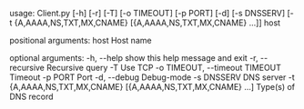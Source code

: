 usage: Client.py [-h] [-r] [-T] [-o TIMEOUT] [-p PORT] [-d] [-s DNSSERV]
                 [-t {A,AAAA,NS,TXT,MX,CNAME} [{A,AAAA,NS,TXT,MX,CNAME} ...]]
                 host

positional arguments:
  host                  Host name

optional arguments:
  -h, --help            show this help message and exit
  -r, --recursive       Recursive query
  -T                    Use TCP
  -o TIMEOUT, --timeout TIMEOUT
                        Timeout
  -p PORT               Port
  -d, --debug           Debug-mode
  -s DNSSERV            DNS server
  -t {A,AAAA,NS,TXT,MX,CNAME} [{A,AAAA,NS,TXT,MX,CNAME} ...]
                        Type(s) of DNS record
